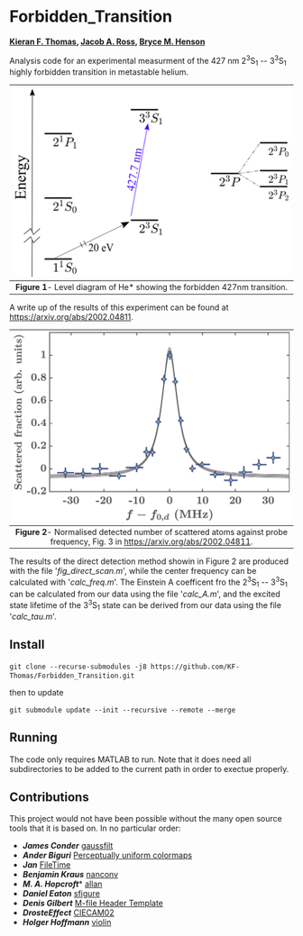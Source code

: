 # Forbidden_Transition
**[Kieran F. Thomas](https://github.com/KF-Thomas),  [Jacob A. Ross](https://github.com/GroundhogState),  [Bryce M. Henson](https://github.com/brycehenson)**

Analysis code for an experimental measurment of the 427 nm 2<sup>3</sup>S<sub>1</sub> -- 3<sup>3</sup>S<sub>1</sub> highly forbidden transition in metastable helium.


| ![Level Diagram of He*](/figs/level_scheme_v5.png "Fig1") | 
|:--:| 
| **Figure 1**- Level diagram of He\* showing the forbidden 427nm transition.  |


A write up of the results of this experiment can be found at https://arxiv.org/abs/2002.04811.

| ![Direct detection scan*](/figs/direct_scan.png "Fig2") | 
|:--:| 
| **Figure 2**- Normalised detected number of scattered atoms against probe frequency, Fig. 3 in https://arxiv.org/abs/2002.04811.  |

The results of the direct detection method showin in Figure 2 are produced with the file '*fig_direct_scan.m*', while the center frequency can be calculated with '*calc_freq.m*'. The Einstein A coefficent fro the 2<sup>3</sup>S<sub>1</sub> -- 3<sup>3</sup>S<sub>1</sub> can be calculated from our data using the file '*calc_A.m*', and the excited state lifetime of the 3<sup>3</sup>S<sub>1</sub> state can be derived from our data using the file '*calc_tau.m*'.

## Install
``` 
git clone --recurse-submodules -j8 https://github.com/KF-Thomas/Forbidden_Transition.git
```
then to update 
```
git submodule update --init --recursive --remote --merge
```

## Running
The code only requires MATLAB to run. Note that it does need all subdirectories to be added to the current path in order to exectue properly.

## Contributions  
This project would not have been possible without the many open source tools that it is based on. In no particular order: 

* ***James Conder*** [gaussfilt](https://au.mathworks.com/matlabcentral/fileexchange/43182-gaussfilt-t-z-sigma)
* ***Ander Biguri*** [Perceptually uniform colormaps](https://au.mathworks.com/matlabcentral/fileexchange/51986-perceptually-uniform-colormaps)
* ***Jan*** [FileTime](https://au.mathworks.com/matlabcentral/fileexchange/24671-filetime)
* ***Benjamin Kraus*** [nanconv](https://au.mathworks.com/matlabcentral/fileexchange/41961-nanconv)
* ***M. A. Hopcroft**** [allan](https://au.mathworks.com/matlabcentral/fileexchange/13246-allan)
* ***Daniel Eaton***  [sfigure](https://au.mathworks.com/matlabcentral/fileexchange/8919-smart-silent-figure)
* ***Denis Gilbert***  [M-file Header Template](https://au.mathworks.com/matlabcentral/fileexchange/4908-m-file-header-template)
* ***DrosteEffect***  [CIECAM02](https://github.com/DrosteEffect/CIECAM02)
* ***Holger Hoffmann*** [violin](https://au.mathworks.com/matlabcentral/fileexchange/45134-violin-plot)
